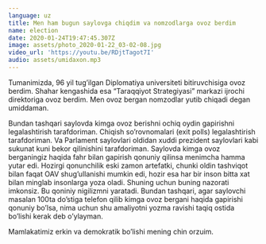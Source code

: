 ```yaml
---
language: uz
title: Men ham bugun saylovga chiqdim va nomzodlarga ovoz berdim
name: election
date: 2020-01-24T19:47:45.307Z
image: assets/photo_2020-01-22_03-02-08.jpg
video_url: 'https://youtu.be/RDjtTagot7I'
audio: assets/umidaxon.mp3
---
```

Tumanimizda, 96 yil tug’ilgan Diplomatiya universiteti bitiruvchisiga ovoz berdim. Shahar kengashida esa “Taraqqiyot Strategiyasi” markazi ijrochi direktoriga ovoz berdim. Men ovoz bergan nomzodlar yutib chiqadi degan umiddaman.

Bundan tashqari saylovda kimga ovoz berishni ochiq oydin gapirishni legalashtirish tarafdoriman. Chiqish so’rovnomalari (exit polls) legalashtirish tarafdoriman. Va Parlament saylovlari oldidan xuddi prezident saylovlari kabi sukunat kuni bekor qilinishini tarafdoriman. Saylovda kimga ovoz berganingiz haqida fahr bilan gapirish qonuniy qilinsa menimcha hamma yutar edi. Hozirgi qonunchilik eski zamon artefatki, chunki oldin tashviqot bilan faqat OAV shug’ullanishi mumkin edi, hozir esa har bir inson bitta xat bilan minglab insonlarga yoza oladi. Shuning uchun buning nazorati imkonsiz. Bu qoniniy nigilizmni yaratadi. Bundan tashqari, agar saylovchi masalan 100ta do’stiga telefon qilib kimga ovoz bergani haqida gapirishi qonuniy bo’lsa, nima uchun shu amaliyotni yozma ravishi taqiq ostida bo’lishi kerak deb o’ylayman. 

Mamlakatimiz erkin va demokratik bo’lishi mening chin orzuim.
